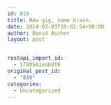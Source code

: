 ```yaml
---
id: 816
title: New gig, same brain.
date: 2014-03-03T19:02:54+00:00
author: David Ascher
layout: post


restapi_import_id:
  - 5780561eab8f6
original_post_id:
  - "816"
categories:
  - Uncategorized
---
```


